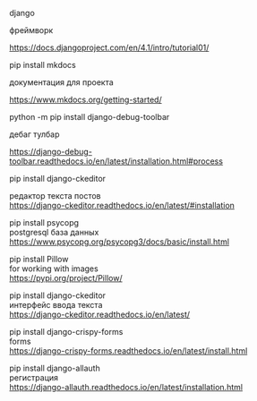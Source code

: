 django

фреймворк

https://docs.djangoproject.com/en/4.1/intro/tutorial01/

pip install mkdocs

документация для проекта

https://www.mkdocs.org/getting-started/

python -m pip install django-debug-toolbar  

дебаг тулбар  

https://django-debug-toolbar.readthedocs.io/en/latest/installation.html#process

pip install django-ckeditor

редактор текста постов  
https://django-ckeditor.readthedocs.io/en/latest/#installation

pip install psycopg  
postgresql база данных  
https://www.psycopg.org/psycopg3/docs/basic/install.html  

pip install Pillow  
for working with images  
https://pypi.org/project/Pillow/

pip install django-ckeditor  
интерфейс ввода текста  
https://django-ckeditor.readthedocs.io/en/latest/  

pip install django-crispy-forms  
forms  
https://django-crispy-forms.readthedocs.io/en/latest/install.html  

pip install django-allauth  
регистрация  
https://django-allauth.readthedocs.io/en/latest/installation.html  



